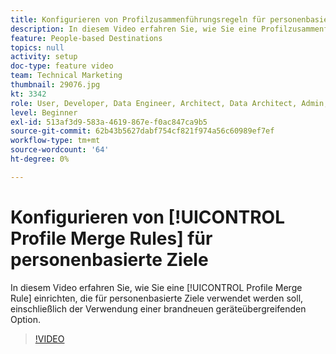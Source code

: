 ```yaml
---
title: Konfigurieren von Profilzusammenführungsregeln für personenbasierte Ziele
description: In diesem Video erfahren Sie, wie Sie eine Profilzusammenführungsregel einrichten, die für personenbasierte Ziele verwendet werden soll, einschließlich der Verwendung einer brandneuen geräteübergreifenden Option.
feature: People-based Destinations
topics: null
activity: setup
doc-type: feature video
team: Technical Marketing
thumbnail: 29076.jpg
kt: 3342
role: User, Developer, Data Engineer, Architect, Data Architect, Admin, Leader
level: Beginner
exl-id: 513af3d9-583a-4619-867e-f0ac847ca9b5
source-git-commit: 62b43b5627dabf754cf821f974a56c60989ef7ef
workflow-type: tm+mt
source-wordcount: '64'
ht-degree: 0%

---
```


# Konfigurieren von [!UICONTROL Profile Merge Rules] für personenbasierte Ziele

In diesem Video erfahren Sie, wie Sie eine [!UICONTROL Profile Merge Rule] einrichten, die für personenbasierte Ziele verwendet werden soll, einschließlich der Verwendung einer brandneuen geräteübergreifenden Option.

>[!VIDEO](https://video.tv.adobe.com/v/31576/?quality=12&captions=ger)
